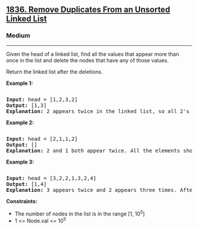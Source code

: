 <h2><a href="https://leetcode.com/problems/remove-duplicates-from-an-unsorted-linked-list/">1836. Remove Duplicates From an Unsorted Linked List</a></h2>
<h3>Medium</h3>
<hr>
<div>
<p>Given the head of a linked list, find all the values that appear more than once in the list and delete the nodes that have any of those values.</p>
<p>Return the linked list after the deletions.</p>
</div>
<p><strong>Example 1:</strong></p>
<img alt="" src="https://assets.leetcode.com/uploads/2021/04/21/tmp-linked-list.jpg">
<pre><strong>Input:</strong> head = [1,2,3,2]
<strong>Output:</strong> [1,3]
<strong>Explanation:</strong> 2 appears twice in the linked list, so all 2's should be deleted. After deleting all 2's, we are left with [1,3].
</pre>
<p><strong>Example 2:</strong></p>
<img alt="" src="https://assets.leetcode.com/uploads/2021/04/21/tmp-linked-list-1.jpg">
<pre><strong>Input:</strong> head = [2,1,1,2]
<strong>Output:</strong> []
<strong>Explanation:</strong> 2 and 1 both appear twice. All the elements should be deleted.
</pre>
<p><strong>Example 3:</strong></p>
<img alt="" src="https://assets.leetcode.com/uploads/2021/04/21/tmp-linked-list-2.jpg">
<pre><strong>Input:</strong> head = [3,2,2,1,3,2,4]
<strong>Output:</strong> [1,4]
<strong>Explanation:</strong> 3 appears twice and 2 appears three times. After deleting all 3's and 2's, we are left with [1,4].
</pre>
<p><strong>Constraints:</strong></p>
<ul>
<li>The number of nodes in the list is in the range [1, 10<sup>5</sup>]</li>
<li>1 <= Node.val <= 10<sup>5</sup></li>
</ul>
